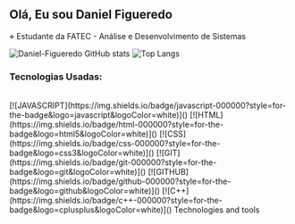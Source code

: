 ## Olá, Eu sou Daniel Figueredo

⋄ Estudante da FATEC - Análise e Desenvolvimento de Sistemas


![Daniel-Figueredo GitHub stats](https://github-readme-stats.vercel.app/api?username=DanFigueredo&theme=midnight-purple&show_icons=true)
![Top Langs](https://github-readme-stats.vercel.app/api/top-langs/?username=DanFigueredo&layout=compact&theme=midnight-purple)

### Tecnologias Usadas:
<div style="display: inline_block"><br>
[![JAVASCRIPT](https://img.shields.io/badge/javascript-000000?style=for-the-badge&logo=javascript&logoColor=white)]()
[![HTML](https://img.shields.io/badge/html-000000?style=for-the-badge&logo=html5&logoColor=white)]()
[![CSS](https://img.shields.io/badge/css-000000?style=for-the-badge&logo=css3&logoColor=white)]()
[![GIT](https://img.shields.io/badge/git-000000?style=for-the-badge&logo=git&logoColor=white)]()
[![GITHUB](https://img.shields.io/badge/github-000000?style=for-the-badge&logo=github&logoColor=white)]()
[![C++](https://img.shields.io/badge/c++-000000?style=for-the-badge&logo=cplusplus&logoColor=white)]()
  Technologies and tools


</div>
